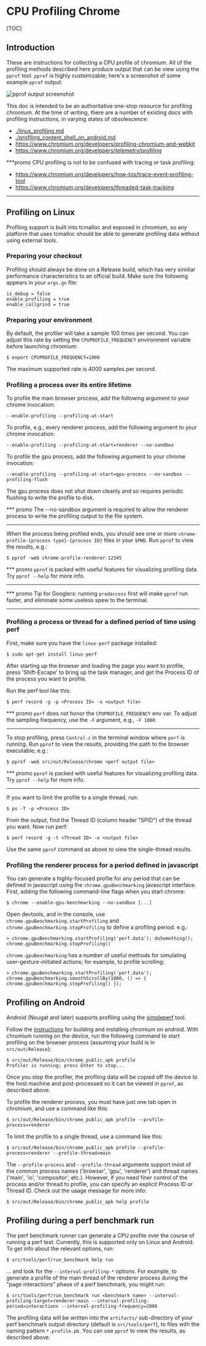 # CPU Profiling Chrome

[TOC]

## Introduction

These are instructions for collecting a CPU profile of chromium. All of the profiling methods described here produce output that can be view using the `pprof` tool. `pprof` is highly customizable; here's a screenshot of some example `pprof` output:

![pprof output screenshot](./media/profile-screenshot.png)

This doc is intended to be an authoritative one-stop resource for profiling chromium. At the time of writing, there are a number of existing docs with profiling instructions, in varying states of obsolescence:

* [./linux_profiling.md](./linux_profiling.md)
* [./profiling_content_shell_on_android.md](./profiling_content_shell_on_android.md)
* https://www.chromium.org/developers/profiling-chromium-and-webkit
* https://www.chromium.org/developers/telemetry/profiling

***promo 
CPU profiling is not to be confused with tracing or task profiling:

* https://www.chromium.org/developers/how-tos/trace-event-profiling-tool
* https://www.chromium.org/developers/threaded-task-tracking
***

## Profiling on Linux

Profiling support is built into tcmalloc and exposed in chromium, so any platform that uses tcmalloc should be able to generate profiling data without using external tools.

### Preparing your checkout

Profiling should always be done on a Release build, which has very similiar performance characteristics to an official build. Make sure the following appears in your `args.gn` file:

    is_debug = false
    enable_profiling = true
    enable_callgrind = true
    
### Preparing your environment

By default, the profiler will take a sample 100 times per second. You can adjust this rate by setting the `CPUPROFILE_FREQUENCY` environment variable before launching chromium:

    $ export CPUPROFILE_FREQUENCY=1000
    
The maximum supported rate is 4000 samples per second.

### Profiling a process over its entire lifetime

To profile the main browser process, add the following argument to your chrome invocation:

    --enable-profiling --profiling-at-start

To profile, e.g., every renderer process, add the following argument to your chrome invocation:

    --enable-profiling --profiling-at-start=renderer --no-sandbox

To profile the gpu process, add the following argument to your chrome invocation:

    --enable-profiling --profiling-at-start=gpu-process --no-sandbox --profiling-flush

The gpu process does not shut down cleanly and so requires periodic flushing to
write the profile to disk.

*** promo
The --no-sandbox argument is required to allow the renderer process to write the profiling output to the file system.
***

When the process being profiled ends, you should see one or more `chrome-profile-{process type}-{process ID}` files in your `$PWD`. Run `pprof` to view the results, e.g.:

    $ pprof -web chrome-profile-renderer-12345
    
*** promo
`pprof` is packed with useful features for visualizing profiling data. Try `pprof --help` for more info.
***

*** promo
Tip for Googlers: running `prodaccess` first will make `pprof` run faster, and eliminate some useless spew to the terminal.
***

### Profiling a process or thread for a defined period of time using perf

First, make sure you have the `linux-perf` package installed:

    $ sudo apt-get install linux-perf
    
After starting up the browser and loading the page you want to profile, press 'Shift-Escape' to bring up the task manager, and get the Process ID of the process you want to profile.

Run the perf tool like this:

    $ perf record -g -p <Process ID> -o <output file>
    
*** promo
`perf` does not honor the `CPUPROFILE_FREQUENCY` env var. To adjust the sampling frequency, use the `-F` argument, e.g., `-F 1000`.
***

To stop profiling, press `Control-c` in the terminal window where `perf` is running. Run `pprof` to view the results, providing the path to the browser executable; e.g.:

    $ pprof -web src/out/Release/chrome <perf output file>

*** promo
`pprof` is packed with useful features for visualizing profiling data. Try `pprof --help` for more info.
***

If you want to limit the profile to a single thread, run:

    $ ps -T -p <Process ID> 
    
From the output, find the Thread ID (column header "SPID") of the thread you want. Now run perf:

    $ perf record -g -t <Thread ID> -o <output file>
    
Use the same `pprof` command as above to view the single-thread results.

### Profiling the renderer process for a period defined in javascript

You can generate a highly-focused profile for any period that can be defined in javascript using the `chrome.gpuBenchmarking` javascript interface. First, adding the following command-line flags when you start chrome:

    $ chrome --enable-gpu-benchmarking --no-sandbox [...]

Open devtools, and in the console, use `chrome.gpuBenchmarking.startProfiling` and `chrome.gpuBenchmarking.stopProfiling` to define a profiling period. e.g.:

    > chrome.gpuBenchmarking.startProfiling('perf.data'); doSomething(); chrome.gpuBenchmarking.stopProfiling()

`chrome.gpuBenchmarking` has a number of useful methods for simulating user-gesture-initiated actions; for example, to profile scrolling:

    > chrome.gpuBenchmarking.startProfiling('perf.data'); chrome.gpuBenchmarking.smoothScrollBy(1000, () => { chrome.gpuBenchmarking.stopProfiling() });

## Profiling on Android

Android (Nougat and later) supports profiling using the [simpleperf](https://developer.android.com/ndk/guides/simpleperf) tool.

Follow the [instructions](./android_build_instructions.md) for building and installing chromium on android. With chromium running on the device, run the following command to start profiling on the browser process (assuming your build is in `src/out/Release`):

    $ src/out/Release/bin/chrome_public_apk profile
    Profiler is running; press Enter to stop...
    
Once you stop the profiler, the profiling data will be copied off the device to the host machine and post-processed so it can be viewed in `pprof`, as described above.

To profile the renderer process, you must have just one tab open in chromium, and use a command like this:

    $ src/out/Release/bin/chrome_public_apk profile --profile-process=renderer
    
To limit the profile to a single thread, use a command like this:

    $ src/out/Release/bin/chrome_public_apk profile --profile-process=renderer --profile-thread=main

The `--profile-process` and `--profile-thread` arguments support most of the common process names ('browser', 'gpu', 'renderer') and thread names ('main', 'io', 'compositor', etc.). However, if you need finer control of the process and/or thread to profile, you can specify an explicit Process ID or Thread ID. Check out the usage message for more info:

    $ src/out/Release/bin/chrome_public_apk help profile

## Profiling during a perf benchmark run

The perf benchmark runner can generate a CPU profile over the course of running a perf test. Currently, this is supported only on Linux and Android. To get info about the relevant options, run:

    $ src/tools/perf/run_benchmark help run
    
... and look for the `--interval-profiling-*` options. For example, to generate a profile of the main thread of the renderer process during the "page interactions" phase of a perf benchmark, you might run:

    $ src/tools/perf/run_benchmark run <benchmark name> --interval-profiling-target=renderer:main --interval-profiling-period=interactions --interval-profiling-frequency=2000

The profiling data will be written into the `artifacts/` sub-directory of your perf benchmark output directory (default is `src/tools/perf`), to files with the naming pattern `*.profile.pb`. You can use `pprof` to view the results, as described above.
